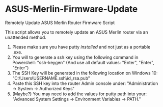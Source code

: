 # ASUS-Merlin-Firmware-Update
Remotely Update ASUS Merlin Router Firmware Script

This script allows you to remotely update an ASUS Merlin router via an unattended method.

1. Please make sure you have putty *installed* and not just as a portable .exe.
2. You will to generate a ssh key using the following command in Powershell: "ssh-keygen" (And use all default values: "Enter", "Enter", "Enter")
3. The SSH Key will be generated in the following location on Windows 10: "C:\Users\USERNAME\.ssh\id_rsa.pub"
4. Paste this SSH key into the router Admin console under: "Administration -> System -> Authorized Keys"
5. (Maybe?) You may need to add the values for putty path into your: "Advanced System Settings -> Environment Variables -> PATH."
